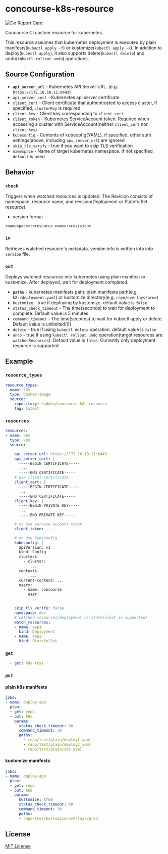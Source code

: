 # concourse-k8s-resource

[![Go Report Card](https://goreportcard.com/badge/github.com/kudoh/concourse-k8s-resource)](https://goreportcard.com/report/github.com/kudoh/concourse-k8s-resource)

Concourse CI custom resource for kubernetes.

This resource assumes that kubernetes deployment is executed by plain manifests(`kubectl apply -f`) or kustomize(`kubectl apply -k`).
In addition to deploy(`kubectl apply`), it also supports delete(`kubectl delete`) and undo(`kubectl rollout undo`) operations.

## Source Configuration

* **`api_server_url`** - Kubernetes API Server URL. (e.g. `https://172.16.10.11:6443`)
* `api_server_cert` - Kubernetes api server certificate 
* `client_cert` - Client certificate that authenticated to access cluster, if specified, `clusterKey` is required 
* `client_key` - Client key corresponding to `client_cert`
* `client_token` - Kubernetes ServiceAccount token. Required when accessing a cluster with ServiceAccount(neither `client_cert` nor `client_key`)
* `kubeconfig` - Contents of kubecofig(YAML). if specified, other auth settings(above, including `api_server_url`) are ignored
* `skip_tls_verify` - true if you want to skip TLS verification
* `namespace` - Name of target kubernetes namespace. if not specified, `default` is used

## Behavior

### `check`

Triggers when watched resources is updated.
The Revision consists of namespace, resource name, and revision(Deployment or StatefulSet resource).

* version format

`<namespace>:<resource-name>:<revision>`

### `in`

Retrieves watched resource's metadata. 
version info is written info into `version` file.

### `out`

Deploys watched resources into kubernetes using plain manifest or kustomize. After deployed, wait for deployment completed.

* **`paths`** - kubernetes manifests path. plain manifests path(e.g. `k8s/deployment.yaml`) or kustomize directory(e.g. `repo/overlays/prod`)
* `kustomize` - true if deploying by kustomize. default value is `false`
* `status_check_timeout` - The time(seconds) to wait for deployment to complete. Default value is 5 minutes
* `command_timeout` - The time(seconds) to wait for kubectl apply or delete. Default value is unlimited(0)
* `delete` - true if using `kubectl delete` operation. default value is `false`
* `undo` - true if using `kubectl rollout undo` operation(target resources are `watchedResources`). Default value is `false`. Currently only deployment resource is supported.

## Example

### `resource_types` 

```yaml
resource_types:
- name: k8s
  type: docker-image
  source:
    repository: kudohn/concourse-k8s-resource
    tag: latest
```

### `resources`

```yaml
resources:
- name: k8s
  type: k8s
  source:

    api_server_url: https://172.16.10.11:6443
    api_server_cert: |
      -----BEGIN CERTIFICATE-----
      ....
      -----END CERTIFICATE-----
    # use client certificate
    client_cert: |
      -----BEGIN CERTIFICATE-----
      ...
      -----END CERTIFICATE-----
    client_key: |
      -----BEGIN PRIVATE KEY-----
      ...
      -----END PRIVATE KEY-----

    # or use service account token
    client_token: ....

    # or use kubeconfig
    kubeconfig: |
      apiVersion: v1
      kind: Config
      clusters:
        - cluster:
          ....
      contexts:
          ....
      current-context: ...
      users:
        - name: concourse
          user:
            ...

    skip_tls_verify: false
    namespace: dev
    # watched resources(deployment or statefulset is supported)
    watch_resources:
    - name: app1
      kind: Deployment
    - name: app2
      kind: StatefulSet
```

### `get`

```yaml
  - get: k8s-test
```

### `put`

#### plain k8s manifests

```yaml
jobs:
- name: deploy-app
  plan:
  - get: repo
  - put: k8s
    params:
      status_check_timeout: 60
      command_timeout: 30
      paths:
        - repo/test/plain/deploy1.yaml
        - repo/test/plain/deploy2.yaml
        - repo/test/plain/sts.yaml
```

#### kustomize manifests

```yaml
jobs:
- name: deploy-app
  plan:
  - get: repo
  - put: k8s
    params:
      kustomize: true
      status_check_timeout: 60
      command_timeout: 30
      paths:
      - repo/test/kustomize/overlays/prod
```

## License

[MIT License](./LICENSE)
